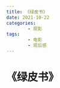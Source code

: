 ```yaml
---
title: 《绿皮书》
date: 2021-10-22
categories:
        - 观影
tags:
        - 电影
        - 观后感
---
```


# 《绿皮书》
